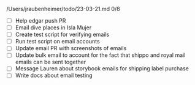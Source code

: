 /Users/jraubenheimer/todo/23-03-21.md
0/8
- [ ] Help edgar push PR
- [ ] Email dive places in Isla Mujer
- [ ] Create test script for verifying emails
- [ ] Run test script on email accounts
- [ ] Update email PR with screenshots of emails
- [ ] Update bulk email to account for the fact that shippo and royal mail emails can be sent together
- [ ] Message Lauren about storybook emails for shipping label purchase
- [ ] Write docs about email testing
